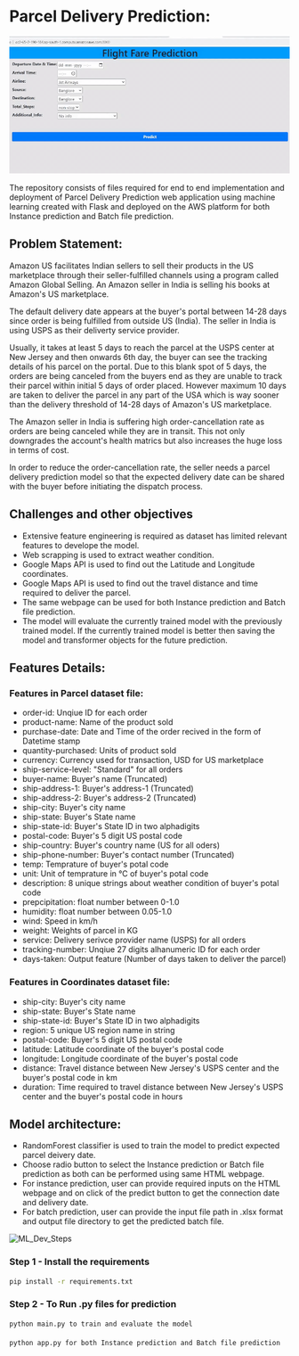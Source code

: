# Parcel Delivery Prediction:

![](https://github.com/RickyMehra29/Flight_Fare_Prediction_End_to_End_AWS/blob/main/Docs/FFP_GIF.gif)

The repository consists of files required for end to end implementation and deployment of Parcel Delivery Prediction web application using machine learning created with Flask and deployed on the AWS platform for both Instance prediction and Batch file prediction.


## Problem Statement:

Amazon US facilitates Indian sellers to sell their products in the US marketplace through their seller-fulfilled channels using a program called Amazon Global Selling. An Amazon seller in India is selling his books at Amazon's US marketplace.

The default delivery date appears at the buyer's portal between 14-28 days since order is being fulfilled from outside US (India). The seller in India is using USPS as their deliverty service provider.

Usually, it takes at least 5 days to reach the parcel at the USPS center at New Jersey and then onwards 6th day, the buyer can see the tracking details of his parcel on the portal. Due to this blank spot of 5 days, the orders are being canceled from the buyers end as they are unable to track their parcel within initial 5 days of order placed. However maximum 10 days are taken to deliver the parcel in any part of the USA which is way sooner than the delivery threshold of 14-28 days of Amazon's US marketplace.

The Amazon seller in India is suffering high order-cancellation rate as orders are being canceled while they are in transit. This not only downgrades the account's health matrics but also increases the huge loss in terms of cost.

In order to reduce the order-cancellation rate, the seller needs a parcel delivery prediction model so that the expected delivery date can be shared with the buyer before initiating the dispatch process.

## Challenges and other objectives
* Extensive feature engineering is required as dataset has limited relevant features to develope the model.
* Web scrapping is used to extract weather condition.
* Google Maps API is used to find out the Latitude and Longitude coordinates.
* Google Maps API is used to find out the travel distance and time required to deliver the parcel.
* The same webpage can be used for both Instance prediction and Batch file prediction.
* The model will evaluate the currently trained model with the previously trained model. If the currently trained model is better then saving the model and transformer objects for the future prediction.

## Features Details:

### Features in Parcel dataset file:
* order-id: Unqiue ID for each order
* product-name: Name of the product sold
* purchase-date: Date and Time of the order recived in the form of Datetime stamp
* quantity-purchased: Units of product sold
* currency: Currency used for transaction, USD for US marketplace
* ship-service-level: "Standard" for all orders
* buyer-name: Buyer's name (Truncated)
* ship-address-1: Buyer's address-1 (Truncated)
* ship-address-2: Buyer's address-2 (Truncated)
* ship-city: Buyer's city name
* ship-state: Buyer's State name
* ship-state-id: Buyer's State ID in two alphadigits
* postal-code: Buyer's 5 digit US postal code
* ship-country: Buyer's country name (US for all oders)
* ship-phone-number: Buyer's contact number (Truncated)
* temp: Temprature of buyer's potal code
* unit: Unit of temprature in °C of buyer's potal code
* description: 8 unique strings about weather condition of buyer's potal code
* prepcipitation: float number between 0-1.0
* humidity: float number between 0.05-1.0
* wind: Speed in km/h
* weight: Weights of parcel in KG
* service: Delivery serivce provider name (USPS) for all orders
* tracking-number: Unqiue 27 digits alhanumeric ID for each order
* days-taken: Output feature (Number of days taken to deliver the parcel)


### Features in Coordinates dataset file:

* ship-city: Buyer's city name
* ship-state: Buyer's State name
* ship-state-id: Buyer's State ID in two alphadigits
* region: 5 unique US region name in string
* postal-code: Buyer's 5 digit US postal code
* latitude: Latitude coordinate of the buyer's postal code
* longitude: Longitude coordinate of the buyer's postal code
* distance: Travel distance between New Jersey's USPS center and the buyer's postal code in km
* duration: Time required to travel distance between New Jersey's USPS center and the buyer's postal code in hours



## Model architecture:

* RandomForest classifier is used to train the model to predict expected parcel deivery date.
* Choose radio button to select the Instance prediction or Batch file prediction as both can be performed using same HTML webpage.
* For instance prediction, user can provide required inputs on the HTML webpage and on click of the predict button to get the connection date and delivery date.
* For batch prediction, user can provide the input file path in .xlsx format and output file directory to get the predicted batch file.

![ML_Dev_Steps](https://github.com/RickyMehra06/Parcel_Delivery_Prediction_End_to_End_with_AWS/blob/main/Parcel_delivery_Architecture.jpg)


### Step 1 - Install the requirements

```bash
pip install -r requirements.txt
```

### Step 2 - To Run .py files for prediction

```bash
python main.py to train and evaluate the model

python app.py for both Instance prediction and Batch file prediction

```
